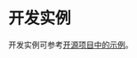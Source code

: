 # 开发实例


开发实例可参考[开源项目中的示例](https://gitee.com/openharmony/ability_ability_lite/tree/master/frameworks/ability_lite/example)。
